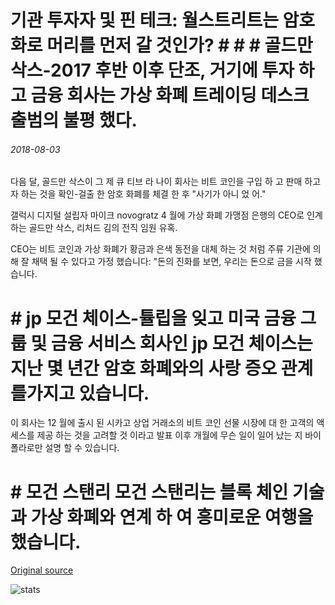 # 기관 투자자 및 핀 테크: 월스트리트는 암호화로 머리를 먼저 갈 것인가? # # # 골드만 삭스-2017 후반 이후 단조, 거기에 투자 하 고 금융 회사는 가상 화폐 트레이딩 데스크 출범의 불평 했다.

###### 2018-08-03

다음 달, 골드만 삭스이 그 제 큐 티브 라 나이 회사는 비트 코인을 구입 하 고 판매 하고자 하는 것을 확인-걸출 한 암호 화폐를 체결 한 후 "사기가 아니 었 어."

갤럭시 디지털 설립자 마이크 novogratz 4 월에 가상 화폐 가맹점 은행의 CEO로 인계 하는 골드만 삭스, 리처드 김의 전직 임원 유혹.

CEO는 비트 코인과 가상 화폐가 황금과 은색 동전을 대체 하는 것 처럼 주류 기관에 의해 잘 채택 될 수 있다고 가정 했습니다: "돈의 진화를 보면, 우리는 돈으로 금을 시작 했습니다.

# # jp 모건 체이스-튤립을 잊고 미국 금융 그룹 및 금융 서비스 회사인 jp 모건 체이스는 지난 몇 년간 암호 화폐와의 사랑 증오 관계를가지고 있습니다.

이 회사는 12 월에 출시 된 시카고 상업 거래소의 비트 코인 선물 시장에 대 한 고객의 액세스를 제공 하는 것을 고려할 것 이라고 발표 이후 개월에 무슨 일이 일어 났는 지 바이 폴라로만 설명 할 수 있습니다.

# # 모건 스탠리 모건 스탠리는 블록 체인 기술과 가상 화폐와 연계 하 여 흥미로운 여행을 했습니다.

[Original source](https://cointelegraph.com/news/institutional-investors-and-fintech-will-wall-street-go-head-first-into-crypto)

![stats](https://c.statcounter.com/11760860/0/a89fa40b/1/ "stats")